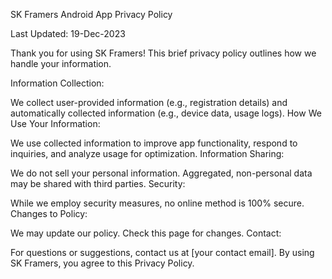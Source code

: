 SK Framers Android App Privacy Policy

Last Updated: 19-Dec-2023

Thank you for using SK Framers! This brief privacy policy outlines how we handle your information.

Information Collection:

We collect user-provided information (e.g., registration details) and automatically collected information (e.g., device data, usage logs).
How We Use Your Information:

We use collected information to improve app functionality, respond to inquiries, and analyze usage for optimization.
Information Sharing:

We do not sell your personal information. Aggregated, non-personal data may be shared with third parties.
Security:

While we employ security measures, no online method is 100% secure.
Changes to Policy:

We may update our policy. Check this page for changes.
Contact:

For questions or suggestions, contact us at [your contact email].
By using SK Framers, you agree to this Privacy Policy.

